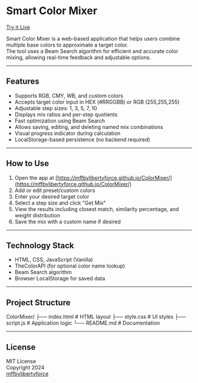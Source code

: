 # Smart Color Mixer

[Try it Live](https://mffbylibertyforce.github.io/ColorMixer/)

Smart Color Mixer is a web-based application that helps users combine multiple base colors to approximate a target color.  
The tool uses a Beam Search algorithm for efficient and accurate color mixing, allowing real-time feedback and adjustable options.

---

## Features

- Supports RGB, CMY, WB, and custom colors
- Accepts target color input in HEX (#RRGGBB) or RGB (255,255,255)
- Adjustable step sizes: 1, 3, 5, 7, 10
- Displays mix ratios and per-step quotients
- Fast optimization using Beam Search
- Allows saving, editing, and deleting named mix combinations
- Visual progress indicator during calculation
- LocalStorage-based persistence (no backend required)

---

## How to Use

1. Open the app at [https://mffbylibertyforce.github.io/ColorMixer/](https://mffbylibertyforce.github.io/ColorMixer/)
2. Add or edit preset/custom colors
3. Enter your desired target color
4. Select a step size and click "Get Mix"
5. View the results including closest match, similarity percentage, and weight distribution
6. Save the mix with a custom name if desired

---

## Technology Stack

- HTML, CSS, JavaScript (Vanilla)
- TheColorAPI (for optional color name lookup)
- Beam Search algorithm
- Browser LocalStorage for saved data

---

## Project Structure

ColorMixer/
├── index.html      # HTML layout
├── style.css       # UI styles 
├── script.js       # Application logic 
└── README.md       # Documentation

---

## License

MIT License  
Copyright 2024  
[mffbylibertyforce](https://github.com/mffbylibertyforce)
